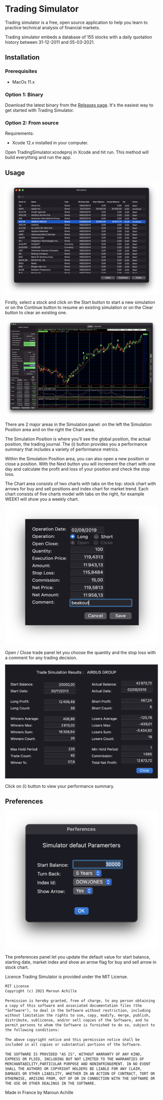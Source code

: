 # Trading Simulator

Trading simulator is a free, open source application to help you learn to practice technical analysis of financial markets.

Trading simulator embeds a database of 155 stocks with a daily quotation history between 31-12-2011 and 05-03-2021.


## Installation

### Prerequisites 

-  MacOs 11.x 

### Option 1: Binary

Download the latest binary from the [Releases page](https://github.com/machille/TradingSimulator/releases/download/v1.0/TradingSimulator.dmg). It's the easiest way to get started with Trading Simulator.

### Option 2: From source

Requirements:
- Xcode 12.x installed in your computer.

Open TradingSimulator.xcodeproj in Xcode and hit run. This method will build everything and run the app.


## Usage

![Start Panel](screenshot/TradingSimulatorStart.png?raw=true "Start Panel")

Firstly, select a stock and click on the Start button to start a new simulation or on the Continue button to resume an existing simulation or on the Clear button to clear an existing one. 


![Simulation Panel](screenshot/TradingSimulatorMain.png?raw=true "Simulation Panel")

There are 2 major areas in the Simulation panel: on the left the Simulation Position area and on the right the Chart area. 

The Simulation Position is where you’ll see the global position, the actual position, the trading journal. The (i) button provides you a performance summary that includes a variety of performance metrics.

Within the Simulation Position area, you can also open a new position or close a position. With the Next button you will increment the chart with one day and calculate the profit and loss of your position and check the stop loss.  

The Chart area consists of two charts with tabs on the top: stock chart with arrows for buy and sell positions and index chart for market trend. Each chart consists of five charts model with tabs on the right, for example WEEK1 will show you a weekly chart.


![Order Panel](screenshot/TradingSimulatorPosition.png?raw=true "Order Panel") 

Open / Close trade panel let you choose the quantity and the stop loss with a comment for any trading decision. 
 

![Result Panel](screenshot/TradingSimulatorResult.png?raw=true "Result Panel") 

Click on (i) button to view your performance summary.


## Preferences

![Preferences Panel](screenshot/TradingSimulatorPref.png?raw=true "Preferences Panel") 

The preferences panel let you update the default value for start balance, starting date, market index and show an arrow flag for buy and sell arrow in stock chart.

Licence
Trading Simulator is provided under the MIT License.

```text
MIT License
Copyright (c) 2021 Maroun Achille

Permission is hereby granted, free of charge, to any person obtaining a copy of this software and associated documentation files (the "Software"), to deal in the Software without restriction, including without limitation the rights to use, copy, modify, merge, publish, distribute, sublicense, and/or sell copies of the Software, and to permit persons to whom the Software is furnished to do so, subject to the following conditions:

The above copyright notice and this permission notice shall be included in all copies or substantial portions of the Software.

THE SOFTWARE IS PROVIDED "AS IS", WITHOUT WARRANTY OF ANY KIND, EXPRESS OR PLIED, INCLUDING BUT NOT LIMITED TO THE WARRANTIES OF MERCHANTABILITY,PARTICULAR PURPOSE AND NONINFRINGEMENT. IN NO EVENT SHALL THE AUTHORS OR COPYRIGHT HOLDERS BE LIABLE FOR ANY CLAIM, DAMAGES OR OTHER LIABILITY, WHETHER IN AN ACTION OF CONTRACT, TORT OR OTHERWISE, ARISING FROM, OUT OF OR IN CONNECTION WITH THE SOFTWARE OR THE USE OR OTHER DEALINGS IN THE SOFTWARE.
```

Made in France by Maroun Achille 
